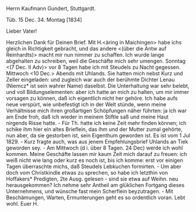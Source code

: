 Herrn Kaufmann Gundert, Stuttgardt.

 Tüb. 15 Dec. 34. Montag [1834]

Lieber Vater!

Herzlichen Dank für Deinen Brief. Mit H.<äring in Maichingen> habe ichs gleich in Richtigkeit gebracht, und das andere <(über die Antw auf Reinhardts)> macht mir nun nimmer zu schaffen. Ich wurde lange abgehalten zu schreiben, weil die Geschäfte mich sehr umengen. Sonntag <(7 Dec. II Adv)> vor 8 Tagen habe ich mit Steudels zu Nacht gegessen. Mittwoch <10 Dec.> Abends mit Uhlands. Sie hatten mich nebst Kurz und Zeller eingeladen: und zugleich war auch der berühmte Dichter Lenau (Niemcz* ist sein wahrer Name) daselbst. Die Unterhaltung war sehr belebt, und voll Bildungselementen: aber ich hatte an mich zu halten, um mir immer vorsagen zu können, daß ich eigentlich nicht her gehöre. Ich habe aufs neue verspürt, wie unbefestigt ich in der Welt stünde, wenn meine Verhältnisse mich ihren großartigen Schöpfungen näher führten: ja ich war am Ende froh, daß ich wieder in meinem Stiftle saß und meine Haut nirgends Risse hatte. - Für Th. hatte ich keine Zeit mehr finden können; ich schike ihm hier ein altes Brieflein, das ihm und der Mutter zumal gehörte, nun aber, da sie gestorben ist, sein Eigenthum geworden ist. Es ist vom 1 Jul 1829. - Kurz fragte auch, was aus jenem Empfehlungsbrief Uhlands an Tiek geworden sey. - Am Mittwoch (d i. über 8 Tagen. 24 Dec) werde ich wohl kommen. Meine Geschäfte lassen mir kaum Zeit mich darauf zu freuen: ich weiß nicht wie lang oder kurz es noch ist, bis ich komme: erst vor einigen Tagen überraschte michs, daß Steudels Lebkuchen formirten. - Um aber doch vom Christkindle etwas zu sprechen, so habe ich letzthin von Hoffakers* Predigten, 2te Ausg. gelesen - sind sie etwa auf Weihn. neu herausgekommen? Ich nehme sehr Antheil am glüklichen Fortgang dieses Unternehmens, und wünsche fast mein Scherflein beyzutragen. - Mit Beschämungen, Warten, Ermunterungen geht es so ordentlich voran. Lebt wohl.
 Euer H.

